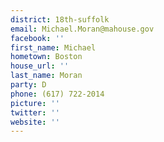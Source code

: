 ```yaml
---
district: 18th-suffolk
email: Michael.Moran@mahouse.gov
facebook: ''
first_name: Michael
hometown: Boston
house_url: ''
last_name: Moran
party: D
phone: (617) 722-2014
picture: ''
twitter: ''
website: ''
---
```

